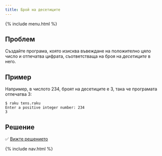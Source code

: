 ```yaml
---
title: Брой на десетиците
---
```


{% include menu.html %}

## Проблем

Създайте програма, която изисква въвеждане на положително цяло число и отпечатва цифрата, съответстваща на броя на _десетиците_ в него.

## Пример

Например, в числото 234, броят на десетиците е 3, така че програмата отпечатва 3:

```console
$ raku tens.raku
Enter a positive integer number: 234
3
```

## Решение

✅ [Вижте решението](solution)

{% include nav.html %}